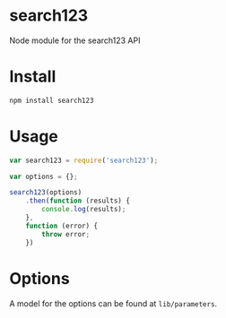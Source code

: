 search123
=========

Node module for the search123 API

# Install

```bash
npm install search123
```

# Usage

```js
var search123 = require('search123');

var options = {};

search123(options)
	.then(function (results) {
		console.log(results);
	},
	function (error) {
		throw error;
	})
```

# Options

A model for the options can be found at `lib/parameters`.